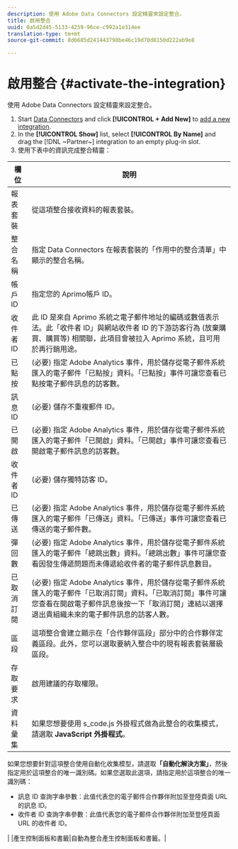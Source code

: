 ```yaml
---
description: 使用 Adobe Data Connectors 設定精靈來設定整合。
title: 啟用整合
uuid: 0a5d2d45-5133-4259-96ce-c992a1e314ee
translation-type: tm+mt
source-git-commit: 8d6685d241443798be46c19d70d8150d222ab9e8

---
```



# 啟用整合 {#activate-the-integration}

使用 Adobe Data Connectors 設定精靈來設定整合。

1. Start [Data Connectors](https://docs.adobe.com/content/help/en/analytics/import/dataconnectors/getting-started-data-connectors.html) and click **[!UICONTROL + Add New]** to [add a new integration](https://docs.adobe.com/content/help/en/analytics/import/dataconnectors/getting-started-data-connectors.html).
1. In the **[!UICONTROL Show]** list, select **[!UICONTROL By Name]** and drag the [!DNL ~Partner~] integration to an empty plug-in slot.
1. 使用下表中的資訊完成整合精靈：

| 欄位 | 說明 |
|--- |--- |
| 報表套裝 | 從這項整合接收資料的報表套裝。 |
| 整合名稱 | 指定 Data Connectors 在報表套裝的「作用中的整合清單」中顯示的整合名稱。 |
| 帳戶 ID | 指定您的 Aprimo帳戶 ID。 |
| 收件者 ID | 此 ID 是來自 Aprimo 系統之電子郵件地址的編碼或數值表示法。此「收件者 ID」與網站收件者 ID 的下游訪客行為 (放棄購買、購買等) 相關聯，此項目會被拉入 Aprimo 系統，且可用於再行銷用途。 |
| 已點按 | (必要) 指定 Adobe Analytics 事件，用於儲存從電子郵件系統匯入的電子郵件「已點按」資料。「已點按」事件可讓您查看已點按電子郵件訊息的訪客數。 |
| 訊息 ID | (必要) 儲存不重複郵件 ID。 |
| 已開啟 | (必要) 指定 Adobe Analytics 事件，用於儲存從電子郵件系統匯入的電子郵件「已開啟」資料。「已開啟」事件可讓您查看已開啟電子郵件訊息的訪客數。 |
| 收件者 ID | (必要) 儲存獨特訪客 ID。 |
| 已傳送 | (必要) 指定 Adobe Analytics 事件，用於儲存從電子郵件系統匯入的電子郵件「已傳送」資料。「已傳送」事件可讓您查看已傳送的電子郵件數。 |
| 彈回數 | (必要) 指定 Adobe Analytics 事件，用於儲存從電子郵件系統匯入的電子郵件「總跳出數」資料。「總跳出數」事件可讓您查看因發生傳遞問題而未傳遞給收件者的電子郵件訊息數目。 |
| 已取消訂閱 | (必要) 指定 Adobe Analytics 事件，用於儲存從電子郵件系統匯入的電子郵件「已取消訂閱」資料。「已取消訂閱」事件可讓您查看在開啟電子郵件訊息後按一下「取消訂閱」連結以選擇退出貴組織未來的電子郵件訊息的訪客人數。 |
| 區段 | 這項整合會建立顯示在「合作夥伴區段」部分中的合作夥伴定義區段。此外，您可以選取要納入整合中的現有報表套裝層級區段。 |
| 存取要求 | 啟用建議的存取權限。 |
| 資料彙集 | 如果您想要使用 s_code.js 外掛程式做為此整合的收集模式，請選取 **JavaScript 外掛程式**。 |
如果您想要針對這項整合使用自動化收集模型，請選取&#x200B;**「自動化解決方案」**，然後指定用於這項整合的唯一識別碼。如果您選取此選項，請指定用於這項整合的唯一識別碼：
<ul><li>訊息 ID 查詢字串參數：此值代表您的電子郵件合作夥伴附加至登陸頁面 URL 的訊息 ID。</li>
<li>收件者 ID 查詢字串參數：此值代表您的電子郵件合作夥伴附加至登陸頁面 URL 的收件者 ID。</li></ul>|
|產生控制面板和書籤|自動為整合產生控制面板和書籤。|
